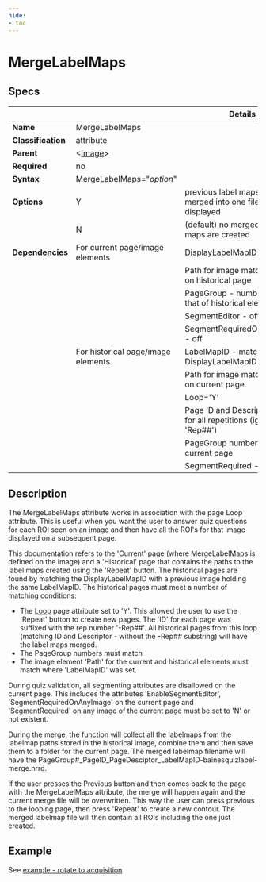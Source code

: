 ```yaml
---
hide:
- toc
---
```

<!-- let javascript handle toc on left sidebar -->
# MergeLabelMaps

## Specs

| ||Details|
|---|---|---|
| **Name** | MergeLabelMaps ||
| **Classification** | attribute ||
| **Parent** | <[Image](index.md)\> ||
| **Required** | no ||
| **Syntax** | MergeLabelMaps="*option*" |  |
| **Options** | Y | previous label maps are merged into one file and displayed|
|             | N |(default) no merged label maps are created|
| **Dependencies**| For current page/image elements |DisplayLabelMapID - exists|
||| Path for image matches image on historical page |
|||PageGroup - number matches that of historical element|
|||SegmentEditor - off|
|||SegmentRequiredOnAnyImage - off|
||For historical page/image elements| LabelMapID - matches DisplayLabelMapID |
||| Path for image matches image on current page |
|||Loop='Y'|
||| Page ID and Descriptor match for all repetitions (ignoring 'Rep##')|
|| | PageGroup number match to current page |
||| SegmentRequired - off|



## Description

The MergeLabelMaps attribute works in association with the page Loop attribute. 
This is useful when you want the user to answer quiz questions for each ROI seen on an image
and then have all the ROI's for that image displayed on a subsequent page.

This documentation refers to the 'Current' page (where MergeLabelMaps is defined on the image) and
a 'Historical' page that contains the paths to the label maps created using the 'Repeat' button.
The historical pages are found by matching the DisplayLabelMapID with a previous image holding the same LabelMapID.
The historical pages must meet a number of matching conditions:

- The [Loop](../page/loop.md) page attribute set to 'Y'. This allowed the user to use the 'Repeat' button
to create new pages. The 'ID' for each page was suffixed with the rep number '-Rep##'.
All historical pages from this loop (matching ID and Descriptor - without the -Rep## substring) will have the
label maps merged.
- The PageGroup numbers must match
- The image element 'Path' for the current and historical elements must match where 'LabelMapID' was set.

During quiz validation, all segmenting attributes are disallowed on the current page. This includes
the attributes 'EnableSegmentEditor', 'SegmentRequiredOnAnyImage' on the current page
and 'SegmentRequired' on any image of the current page must be set to 'N' or not existent.

During the merge, the function will collect all the labelmaps from the labelmap paths stored in the historical image,
combine them and then save them to a folder for the current page. The merged labelmap filename will have
the PageGroup#_PageID_PageDesciptor_LabelMapID-bainesquizlabel-merge.nrrd.

If the user presses the Previous button and then comes back to the page with the MergeLabelMaps attribute,
the merge will happen again and the current merge file will be overwritten. This way the user 
can press previous to the looping page, then press 'Repeat' to create a new contour. The merged labelmap
file will then contain all ROIs including the one just created.

## Example

See [example - rotate to acquisition](../../examples/example_rotating.md)